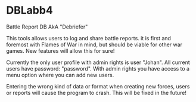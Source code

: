 # DBLabb4
Battle Report DB AkA "Debriefer"

This tools allows users to log and share battle reports. it is first and foremost with Flames of War in mind, but should be viable for other war games. New features will allow this for sure!

Currently the only user profile with admin rights is user "Johan". All current users have password: "password". With admin rights you have access to a menu option where you can add new users.

Entering the wrong kind of data or format when creating new forces, users or reports will cause the program to crash. This will be fixed in the future!
